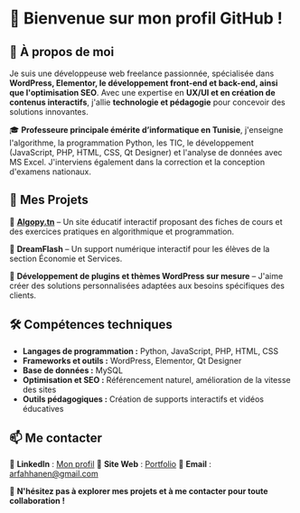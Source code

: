 # 👋 Bienvenue sur mon profil GitHub !

## 🌟 À propos de moi

Je suis une développeuse web freelance passionnée, spécialisée dans **WordPress, Elementor, le développement front-end et back-end, ainsi que l'optimisation SEO**. Avec une expertise en **UX/UI et en création de contenus interactifs**, j'allie **technologie et pédagogie** pour concevoir des solutions innovantes.

🎓 **Professeure principale émérite d’informatique en Tunisie**, j'enseigne l'algorithme, la programmation Python, les TIC, le développement (JavaScript, PHP, HTML, CSS, Qt Designer) et l'analyse de données avec MS Excel. J'interviens également dans la correction et la conception d'examens nationaux.

## 🚀 Mes Projets

🔹 **[Algopy.tn](https://algopy.tn)** – Un site éducatif interactif proposant des fiches de cours et des exercices pratiques en algorithmique et programmation.

🔹 **DreamFlash** – Un support numérique interactif pour les élèves de la section Économie et Services.

🔹 **Développement de plugins et thèmes WordPress sur mesure** – J'aime créer des solutions personnalisées adaptées aux besoins spécifiques des clients.

## 🛠️ Compétences techniques

- **Langages de programmation :** Python, JavaScript, PHP, HTML, CSS
- **Frameworks et outils :** WordPress, Elementor, Qt Designer
- **Base de données :** MySQL
- **Optimisation et SEO :** Référencement naturel, amélioration de la vitesse des sites
- **Outils pédagogiques :** Création de supports interactifs et vidéos éducatives

## 📫 Me contacter

📌 **LinkedIn** : [Mon profil](https://www.linkedin.com/in/ton-profil)
📌 **Site Web** : [Portfolio](https://ton-site.com)
📌 **Email** : arfahhanen@gmail.com

🚀 **N'hésitez pas à explorer mes projets et à me contacter pour toute collaboration !**


